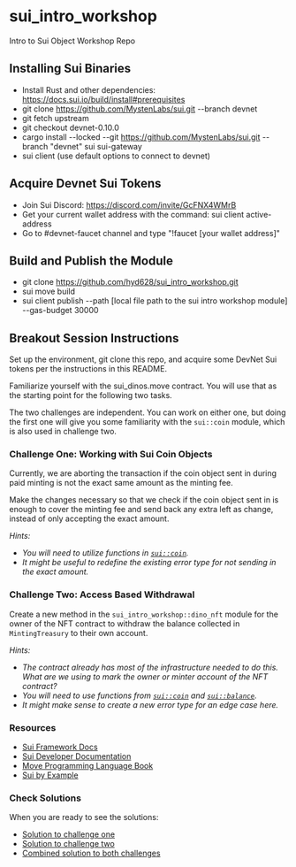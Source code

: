 # sui_intro_workshop

Intro to Sui Object Workshop Repo

## Installing Sui Binaries

- Install Rust and other dependencies: https://docs.sui.io/build/install#prerequisites
- git clone https://github.com/MystenLabs/sui.git --branch devnet
- git fetch upstream
- git checkout devnet-0.10.0
- cargo install --locked --git https://github.com/MystenLabs/sui.git --branch "devnet" sui sui-gateway
- sui client (use default options to connect to devnet)

## Acquire Devnet Sui Tokens

- Join Sui Discord: https://discord.com/invite/GcFNX4WMrB
- Get your current wallet address with the command: sui client active-address
- Go to #devnet-faucet channel and type "!faucet [your wallet address]"

## Build and Publish the Module

- git clone https://github.com/hyd628/sui_intro_workshop.git
- sui move build
- sui client publish --path [local file path to the sui intro workshop module] --gas-budget 30000

## Breakout Session Instructions

Set up the environment, git clone this repo, and acquire some DevNet Sui tokens per the instructions in this README. 

Familiarize yourself with the sui_dinos.move contract. You will use that as the starting point for the following two tasks. 

The two challenges are independent. You can work on either one, but doing the first one will give you some familiarity with the `sui::coin` module, which is also used in challenge two. 

### Challenge One: Working with Sui Coin Objects

Currently, we are aborting the transaction if the coin object sent in during paid minting is not the exact same amount as the minting fee. 

Make the changes necessary so that we check if the coin object sent in is enough to cover the minting fee and send back any extra left as change, instead of only accepting the exact amount. 

*Hints:* 
- *You will need to utilize functions in [`sui::coin`](https://github.com/MystenLabs/sui/blob/fe1db4b50425c28693a34564bd8b54be8a68ad89/crates/sui-framework/docs/coin.md).*
- *It might be useful to redefine the existing error type for not sending in the exact amount.*

### Challenge Two: Access Based Withdrawal

Create a new method in the `sui_intro_workshop::dino_nft` module for the owner of the NFT contract to withdraw the balance collected in `MintingTreasury` to their own account.

*Hints:*

- *The contract already has most of the infrastructure needed to do this. What are we using to mark the owner or minter account of the NFT contract?*
- *You will need to use functions from [`sui::coin`](https://github.com/MystenLabs/sui/blob/fe1db4b50425c28693a34564bd8b54be8a68ad89/crates/sui-framework/docs/coin.md) and [`sui::balance`](https://github.com/MystenLabs/sui/blob/fe1db4b50425c28693a34564bd8b54be8a68ad89/crates/sui-framework/docs/balance.md).*
- *It might make sense to create a new error type for an edge case here.*

### Resources

- [Sui Framework Docs](https://github.com/MystenLabs/sui/tree/fe1db4b50425c28693a34564bd8b54be8a68ad89/crates/sui-framework/docs)
- [Sui Developer Documentation](https://docs.sui.io/)
- [Move Programming Language Book](https://move-book.com/index.html)
- [Sui by Example](https://examples.sui.io/index.html)

### Check Solutions

When you are ready to see the solutions:

- [Solution to challenge one](https://github.com/hyd628/sui_intro_workshop/blob/main/breakout_session_solutions/challenge_1_solution.move)
- [Solution to challenge two](https://github.com/hyd628/sui_intro_workshop/blob/main/breakout_session_solutions/challenge_2_solution.move)
- [Combined solution to both challenges](https://github.com/hyd628/sui_intro_workshop/blob/main/breakout_session_solutions/combined_solution.move)

